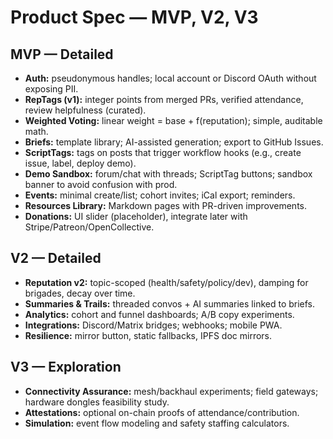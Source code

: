 # Product Spec — MVP, V2, V3
## MVP — Detailed
- **Auth:** pseudonymous handles; local account or Discord OAuth without exposing PII.
- **RepTags (v1):** integer points from merged PRs, verified attendance, review helpfulness (curated).
- **Weighted Voting:** linear weight = base + f(reputation); simple, auditable math.
- **Briefs:** template library; AI-assisted generation; export to GitHub Issues.
- **ScriptTags:** tags on posts that trigger workflow hooks (e.g., create issue, label, deploy demo).
- **Demo Sandbox:** forum/chat with threads; ScriptTag buttons; sandbox banner to avoid confusion with prod.
- **Events:** minimal create/list; cohort invites; iCal export; reminders.
- **Resources Library:** Markdown pages with PR-driven improvements.
- **Donations:** UI slider (placeholder), integrate later with Stripe/Patreon/OpenCollective.

## V2 — Detailed
- **Reputation v2:** topic-scoped (health/safety/policy/dev), damping for brigades, decay over time.
- **Summaries & Trails:** threaded convos + AI summaries linked to briefs.
- **Analytics:** cohort and funnel dashboards; A/B copy experiments.
- **Integrations:** Discord/Matrix bridges; webhooks; mobile PWA.
- **Resilience:** mirror button, static fallbacks, IPFS doc mirrors.

## V3 — Exploration
- **Connectivity Assurance:** mesh/backhaul experiments; field gateways; hardware dongles feasibility study.
- **Attestations:** optional on-chain proofs of attendance/contribution.
- **Simulation:** event flow modeling and safety staffing calculators.